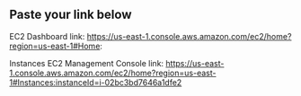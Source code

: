 ## Paste your link below
EC2 Dashboard link:
https://us-east-1.console.aws.amazon.com/ec2/home?region=us-east-1#Home:

Instances EC2 Management Console link:
https://us-east-1.console.aws.amazon.com/ec2/home?region=us-east-1#Instances:instanceId=i-02bc3bd7646a1dfe2

